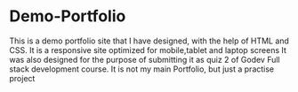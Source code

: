 # Demo-Portfolio
This is a demo portfolio site that I have designed, with the help of HTML and CSS.
It is a responsive site optimized for mobile,tablet and laptop screens
It was also designed for the purpose of submitting it as quiz 2 of Godev Full stack development course.
It is not my main Portfolio, but just a practise project
